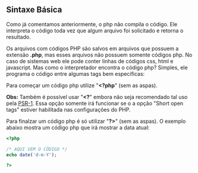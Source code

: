 ## Sintaxe Básica

Como já comentamos anteriormente, o php não compila o código. Ele interpreta o código toda vez que algum arquivo foi solicitado e retorna o resultado.

Os arquivos com códigos PHP são salvos em arquivos que possuem a extensão **.php**, mas esses arquivos não possuem somente códigos php. No caso de sistemas web ele pode conter linhas de códigos css, html e javascript. Mas como o interpretador encontra o código php? Simples, ele programa o código entre algumas tags bem específicas:

Para começar um código php utilize "**<?php**" (sem as aspas).

**Obs:** Também é possível usar "**<?**" embora não seja recomendado tal uso pela  [PSR-1](http://www.php-fig.org/psr/psr-1/pt-br/).  Essa opção somente irá funcionar se o a opção "Short open tags" estiver habilitada nas configurações do PHP.


Para finalzar um código php é só utilizar "**?>**" (sem as aspas). O exemplo abaixo mostra um código php que irá mostrar a data atual:

```php
<?php 

/* AQUI VEM O CÓDIGO */
echo date('d-m-Y');

?>
```

